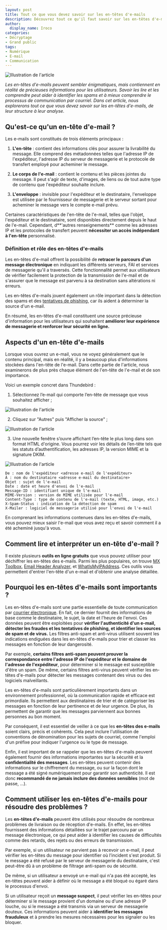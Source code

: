 ```yaml
---
layout: post
title: Tout ce que vous devez savoir sur les en-têtes d'e-mails
description: Découvrez tout ce qu'il faut savoir sur les en-têtes d'e-mails, leur utilité, leur structure, comment les lire et les analyser.
author:
  display_name: Iroco
categories:
- Décryptage
- Grand public
tags:
- Numérique
- E-mail
- Communication
---
```


![Illustration de l'article](/images/en-tetes-email/en-tetes-email.png)

*Les en-têtes d'e-mails peuvent sembler énigmatiques, mais contiennent en réalité de précieuses informations pour les utilisateurs. Savoir les lire et les comprendre peut aider à  identifier les spams et à mieux comprendre le processus de communication par courriel. Dans cet article, nous explorerons tout ce que vous devez savoir sur les en-têtes d'e-mails, de leur structure à leur analyse.*

## Qu'est-ce qu'un en-tête d'e-mail ?
Les e-mails sont constitués de trois éléments principaux : 

1. **L'en-tête** : contient des informations clés pour assurer la livrabilité du message. Elle comprend des métadonnées telles que l'adresse IP de l'expéditeur, l'adresse IP du serveur de messagerie et le protocole de transfert employé pour acheminer le message. 

2. **Le corps de l'e-mail** : contient le contenu et les pièces jointes du message. Il peut s'agir de texte, d'images, de liens ou de tout autre type de contenu que l'expéditeur souhaite inclure. 

3. **L'enveloppe** : invisible pour l'expéditeur et le destinataire, l'enveloppe est utilisée par le fournisseur de messagerie et le serveur sortant pour acheminer le message vers le compte e-mail prévu.

Certaines caractéristiques de l'en-tête de l'e-mail, telles que l'objet, l'expéditeur et le destinataire, sont disponibles directement depuis le haut de l'e-mail. Cependant, d**'autres renseignements** comme les adresses IP et les protocoles de transfert peuvent **nécessiter un accès indépendant à l'en-tête** personnalisé.

### Définition et rôle des en-têtes d'e-mails

Les en-têtes d'e-mail offrent la possibilité de **retracer le parcours d'un message électronique** en indiquant les différents serveurs, FAI et services de messagerie qu'il a traversés. Cette fonctionnalité permet aux utilisateurs de vérifier facilement la protection de la transmission de l'e-mail et de s'assurer que le message est parvenu à sa destination sans altérations ni erreurs. 

Les en-têtes d'e-mails jouent également un rôle important dans la détection des spams et des [tentatives de phishing](https://blog.iroco.co/phishing/), car ils aident à déterminer la source d'un e-mail. 

En résumé, les en-têtes d'e-mail constituent une source précieuse d'information pour les utilisateurs qui souhaitent **améliorer leur expérience de messagerie et renforcer leur sécurité en ligne.**

## Aspects d'un en-tête d'e-mails

Lorsque vous ouvrez un e-mail, vous ne voyez généralement que le contenu principal, mais en réalité, il y a beaucoup plus d'informations stockées dans l'en-tête de l'e-mail. Dans cette partie de l'article, nous examinerons de plus près chaque élément de l'en-tête de l'e-mail et de son importance.

Voici un exemple concret dans Thundebird :

1. Sélectionnez l’e-mail qui comporte l’en-tête de message que vous souhaitez afficher ;


![Illustration de l'article](/images/en-tetes-email/en-tetes-1.png)


2. Cliquez sur "Autres" puis "Afficher la source" ;  

 
 ![Illustration de l'article](/images/en-tetes-email/en-tetes-2.png)
 

3. Une nouvelle fenêtre s’ouvre affichant l’en-tête le plus long dans son format HTML d'origine. Vous pourrez voir les détails de l’en-tête tels que les statuts d’authentification, les adresses IP, la version MIME et la signature DKIM.

 
![Illustration de l'article](/images/en-tetes-email/en-tetes-3.png)


    De : nom de l'expéditeur <adresse e-mail de l'expéditeur>
    À : nom du destinataire <adresse e-mail du destinataire>
    Objet : sujet de l'e-mail
    Date : date et heure d'envoi de l'e-mail
    Message-ID : identifiant unique de l'e-mail
    MIME-Version : version de MIME utilisée pour l'e-mail
    Content-Type : type de contenu de l'e-mail (texte, HTML, image, etc.)
    X-Spam-Status : indication de la détection de spam
    X-Mailer : logiciel de messagerie utilisé pour l'envoi de l'e-mail
    
En comprenant les informations contenues dans les en-têtes d'e-mails, vous pouvez mieux saisir l'e-mail que vous avez reçu et savoir comment il a été acheminé jusqu'à vous.

## Comment lire et interpréter un en-tête d'e-mail ?

Il existe plusieurs **outils en ligne gratuits** que vous pouvez utiliser pour déchiffrer les en-têtes des e-mails. Parmi les plus populaires, on trouve [MX Toolbox](https://mxtoolbox.com/), [Email Header Analyzer](https://mxtoolbox.com/EmailHeaders.aspx), et [WhatIsMyIPAddress](https://whatismyipaddress.com/). Ces outils vous permettent d'entrer l'en-tête d'un e-mail et d'obtenir une analyse détaillée.

## Pourquoi les en-têtes d'e-mails sont importants ?

Les en-têtes d'e-mails sont une partie essentielle de toute communication par [courrier électronique](https://blog.iroco.co/comment-fonctionne-le-courrier-électronique/). En fait, ce dernier fournit des informations de base comme le destinataire, le sujet, la date et l'heure de l'envoi. Ces données peuvent être exploitées pour **vérifier l'authenticité d'un e-mail, détecter les fraudes et les tentatives de phishing, et identifier les sources de spam et de virus.** Les filtres anti-spam et anti-virus utilisent souvent les indications endiguées dans les en-têtes d'e-mails pour trier et classer les messages en fonction de leur dangerosité.

Par exemple, **certains filtres anti-spam peuvent prouver la correspondance entre l'adresse IP de l'expéditeur et le domaine de l'adresse de l'expéditeur**, pour déterminer si le message est susceptible d'être un spam. De même, certains filtres anti-virus peuvent vérifier les en-têtes d'e-mails pour détecter les messages contenant des virus ou des logiciels malveillants.

Les en-têtes d'e-mails sont particulièrement importants dans un environnement professionnel, où la communication rapide et efficace est primordiale. Ils permettent aux destinataires de trier et de catégoriser les messages en fonction de leur pertinence et de leur urgence. De plus, ils permettent de garantir que les messages parviennent aux bonnes personnes au bon moment.

Par conséquent, il est essentiel de veiller à ce que les **en-têtes des e-mails** soient clairs, précis et cohérents. Cela peut inclure l'utilisation de conventions de dénomination pour les sujets de courriel, comme l'emploi d'un préfixe pour indiquer l'urgence ou le type de message.

Enfin, il est important de se rappeler que les en-têtes d'e-mails peuvent également fournir des informations importantes sur la sécurité et la **confidentialité des messages**. Les en-têtes peuvent contenir des informations sur le chiffrement du message, ou sur la façon dont le message a été signé numériquement pour garantir son authenticité. Il est donc **recommandé de ne jamais inclure des données sensibles** (mot de passe, ...).

## Comment utiliser les en-têtes d'e-mails pour résoudre des problèmes ?

Les **en-têtes d'e-mails** peuvent être utilisés pour résoudre de nombreux problèmes de livraison ou de réception d'e-mails. En effet, les en-têtes fournissent des informations détaillées sur le trajet parcouru par un message électronique, ce qui peut aider à identifier les causes de difficultés comme des retards, des rejets ou des erreurs de transmission.

Par exemple, si un utilisateur ne parvient pas à recevoir un e-mail, il peut vérifier les en-têtes du message pour identifier où l’incident s'est produit. Si le message a été refusé par le serveur de messagerie du destinataire, c'est peut-être dû à un  problème de filtrage anti-spam ou de sécurité.

De même, si un utilisateur a envoyé un e-mail qui n'a pas été accepté, les en-têtes peuvent aider à définir où le message a été bloqué ou égaré dans le processus d'envoi.

Si un utilisateur reçoit un **message suspect**, il peut vérifier les en-têtes pour déterminer si le message provient d'un domaine ou d'une adresse IP louche, ou si le message a été transmis via un serveur de messagerie douteux. Ces informations peuvent aider à **identifier les messages frauduleux** et à prendre les mesures nécessaires pour les signaler ou les bloquer.
